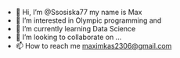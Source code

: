 - 👋 Hi, I’m @Ssosiska77 my name is Max
- 👀 I’m interested in Olympic programming and 
- 🌱 I’m currently learning Data Science
- 💞️ I’m looking to collaborate on ...
- 📫 How to reach me maximkas2306@gmail.com

<!---
Ssosiska77/Ssosiska77 is a ✨ special ✨ repository because its `README.md` (this file) appears on your GitHub profile.
You can click the Preview link to take a look at your changes.
--->
